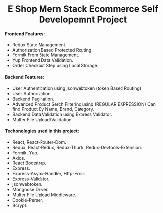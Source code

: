 <h1 align="center"> E Shop Mern Stack Ecommerce Self Developemnt Project</h1>

#### Frontend Features: 

- Redux State Management.
- Authorization Based Protected Routing.
- Formik From State Management.
- Yup Frontend Data Validation.
- Order Checkout Step using Local Storage.

#### Backend Features: 

- User Authentication using jsonwebtoken (token Based Routing)
- User Authorization
- Backend Pagination. 
- Advanced Product Serch Filtering using (REGULAR EXPRESSION) Can find Product By Name, Brand, Category.
- Backend Data Validation using Express Validator. 
- Multer File Upload/Validation.

#### Techonologies used in this project:

- React, React-Router-Dom.
- Redux, React-Redux, Redux-Thunk, Redux-Devtools-Extension.
- Formik, Yup.
- Axios.
- React Bootstrap.
- Express.
- Express-Async-Handler, Http-Error.
- Express-Validator.
- jsonwebtoken.
- Mongoose Driver.
- Multer File Upload Middleware.
- Cookie-Perser.
- Bcrypt.
